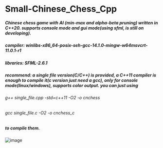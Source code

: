 # Small-Chinese_Chess_Cpp
##### Chinese chess game with AI (min-max and alpha-beta pruning) written in C++20. supports console mode and gui mode(using sfml, is still on developing).
##### compiler: winlibs-x86_64-posix-seh-gcc-14.1.0-mingw-w64msvcrt-11.0.1-r1
##### libraries: SFML-2.6.1
##### recommend: a single file version(C/C++) is provided, a C++11 compiler is enough to compile it(c version just need a gcc), only for console mode(linux/windows), supports color output. you can just using 
###### g++ single_file.cpp -std=c++11 -O2 -o cnchess 
###### gcc single_file.c -O2 -o cnchess_c 
##### to compile them.

![image](https://github.com/user-attachments/assets/992ded9c-5f67-4a4b-b0f8-6e630cbc7a63)


